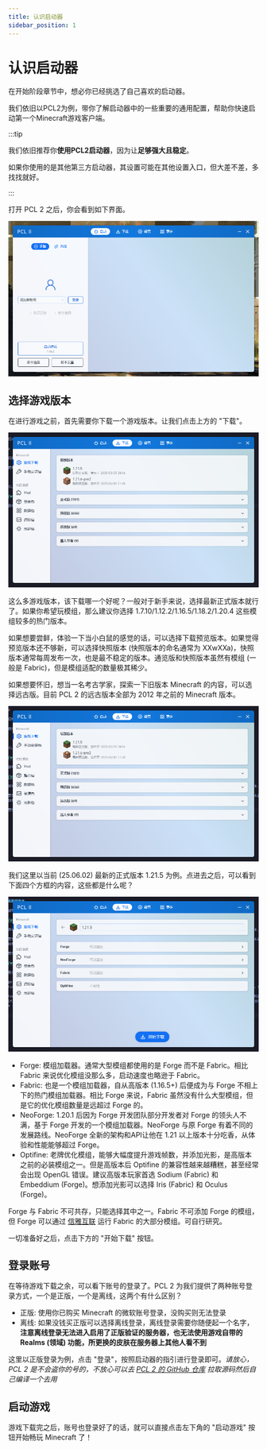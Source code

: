 ```yaml
---
title: 认识启动器
sidebar_position: 1
---
```


# 认识启动器

在开始阶段章节中，想必你已经挑选了自己喜欢的启动器。

我们依旧以PCL2为例，带你了解启动器中的一些重要的通用配置，帮助你快速启动第一个Minecraft游戏客户端。

:::tip

我们依旧推荐你**使用PCL2启动器**，因为让**足够强大且稳定**。

如果你使用的是其他第三方启动器，其设置可能在其他设置入口，但大差不差，多找找就好。

:::

打开 PCL 2 之后，你会看到如下界面。

![](./assets/pcl1.png)

## 选择游戏版本

在进行游戏之前，首先需要你下载一个游戏版本。让我们点击上方的 "下载"。

![](./assets/pcl2.png)

这么多游戏版本，该下载哪一个好呢？一般对于新手来说，选择最新正式版本就行了。如果你希望玩模组，那么建议你选择 1.7.10/1.12.2/1.16.5/1.18.2/1.20.4 这些模组较多的热门版本。

如果想要尝鲜，体验一下当小白鼠的感觉的话，可以选择下载预览版本。如果觉得预览版本还不够新，可以选择快照版本 (快照版本的命名通常为 XXwXXa)，快照版本通常每周发布一次，也是最不稳定的版本。通览版和快照版本虽然有模组 (一般是 Fabric)，但是模组适配的数量极其稀少。

如果想要怀旧，想当一名考古学家，探索一下旧版本 Minecraft 的内容，可以选择远古版。目前 PCL 2 的远古版本全部为 2012 年之前的 Minecraft 版本。

![](./assets/pcl3.png)

我们这里以当前 (25.06.02) 最新的正式版本 1.21.5 为例。点进去之后，可以看到下面四个方框的内容，这些都是什么呢？

![](./assets/pcl4.png)

* Forge: 模组加载器。通常大型模组都使用的是 Forge 而不是 Fabric。相比 Fabric 来说优化模组没那么多，启动速度也略逊于 Fabric。
* Fabric: 也是一个模组加载器，自从高版本 (1.16.5+) 后便成为与 Forge 不相上下的热门模组加载器。相比 Forge 来说，Fabric 虽然没有什么大型模组，但是它的优化模组数量是远超过 Forge 的。
* NeoForge: 1.20.1 后因为 Forge 开发团队部分开发者对 Forge 的领头人不满，基于 Forge 开发的一个模组加载器。NeoForge 与原 Forge 有着不同的发展路线。NeoForge 全新的架构和API让他在 1.21 以上版本十分吃香，从体验和性能能够超过 Forge。
* Optifine: 老牌优化模组，能够大幅度提升游戏帧数，并添加光影，是高版本之前的必装模组之一。但是高版本后 Optifine 的兼容性越来越糟糕，甚至经常会出现 OpenGL 错误。建议高版本玩家首选 Sodium (Fabric) 和 Embeddium (Forge)。想添加光影可以选择 Iris (Fabric) 和 Oculus (Forge)。

Forge 与 Fabric 不可共存，只能选择其中之一。Fabric 不可添加 Forge 的模组，但 Forge 可以通过 [信雅互联](https://www.mcmod.cn/class/11627.html) 运行 Fabric 的大部分模组。可自行研究。

一切准备好之后，点击下方的 "开始下载" 按钮。

## 登录账号

在等待游戏下载之余，可以看下账号的登录了。PCL 2 为我们提供了两种账号登录方式，一个是正版，一个是离线，这两个有什么区别？

* 正版: 使用你已购买 Minecraft 的微软账号登录，没购买则无法登录
* 离线: 如果没钱买正版可以选择离线登录，离线登录需要你随便起一个名字，**注意离线登录无法进入启用了正版验证的服务器，也无法使用游戏自带的 Realms (领域) 功能，所更换的皮肤在服务器上其他人看不到**

这里以正版登录为例，点击 "登录"，按照启动器的指引进行登录即可。*请放心，PCL 2 是不会盗你的号的，不放心可以去 [PCL 2 的 GitHub 仓库](https://github.com/Hex-Dragon/PCL2) 拉取源码然后自己编译一个去用*

## 启动游戏

游戏下载完之后，账号也登录好了的话，就可以直接点击左下角的 "启动游戏" 按钮开始畅玩 Minecraft 了！
